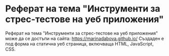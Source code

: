# Реферат на тема "Инструменти за стрес-тестове на уеб приложения"


Реферат на тема "Инструменти за стрес-тестове на уеб приложения" може да се достъпи на сайта: https://marinadabova.github.io/
Създаден е под форма на статична уеб страница, включваща HTML, JavaScript, CSS.
